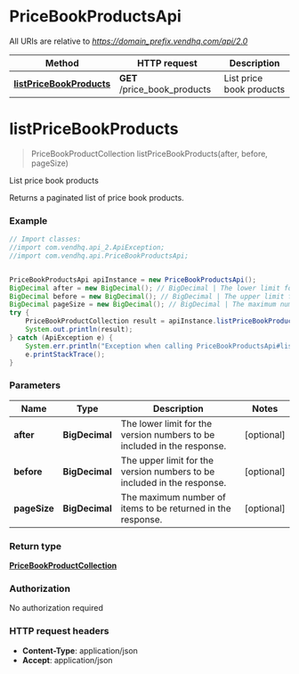 # PriceBookProductsApi

All URIs are relative to *https://domain_prefix.vendhq.com/api/2.0*

Method | HTTP request | Description
------------- | ------------- | -------------
[**listPriceBookProducts**](PriceBookProductsApi.md#listPriceBookProducts) | **GET** /price_book_products | List price book products


<a name="listPriceBookProducts"></a>
# **listPriceBookProducts**
> PriceBookProductCollection listPriceBookProducts(after, before, pageSize)

List price book products

Returns a paginated list of price book products.

### Example
```java
// Import classes:
//import com.vendhq.api_2.ApiException;
//import com.vendhq.api.PriceBookProductsApi;


PriceBookProductsApi apiInstance = new PriceBookProductsApi();
BigDecimal after = new BigDecimal(); // BigDecimal | The lower limit for the version numbers to be included in the response.
BigDecimal before = new BigDecimal(); // BigDecimal | The upper limit for the version numbers to be included in the response.
BigDecimal pageSize = new BigDecimal(); // BigDecimal | The maximum number of items to be returned in the response.
try {
    PriceBookProductCollection result = apiInstance.listPriceBookProducts(after, before, pageSize);
    System.out.println(result);
} catch (ApiException e) {
    System.err.println("Exception when calling PriceBookProductsApi#listPriceBookProducts");
    e.printStackTrace();
}
```

### Parameters

Name | Type | Description  | Notes
------------- | ------------- | ------------- | -------------
 **after** | **BigDecimal**| The lower limit for the version numbers to be included in the response. | [optional]
 **before** | **BigDecimal**| The upper limit for the version numbers to be included in the response. | [optional]
 **pageSize** | **BigDecimal**| The maximum number of items to be returned in the response. | [optional]

### Return type

[**PriceBookProductCollection**](PriceBookProductCollection.md)

### Authorization

No authorization required

### HTTP request headers

 - **Content-Type**: application/json
 - **Accept**: application/json

